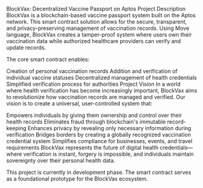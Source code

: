 BlockVax: Decentralized Vaccine Passport on Aptos
Project Description
BlockVax is a blockchain-based vaccine passport system built on the Aptos network. This smart contract solution allows for the secure, transparent, and privacy-preserving management of vaccination records. Using Move language, BlockVax creates a tamper-proof system where users own their vaccination data while authorized healthcare providers can verify and update records.

The core smart contract enables:

Creation of personal vaccination records
Addition and verification of individual vaccine statuses
Decentralized management of health credentials
Simplified verification process for authorities
Project Vision
In a world where health verification has become increasingly important, BlockVax aims to revolutionize how vaccination records are managed and verified. Our vision is to create a universal, user-controlled system that:

Empowers individuals by giving them ownership and control over their health records
Eliminates fraud through blockchain's immutable record-keeping
Enhances privacy by revealing only necessary information during verification
Bridges borders by creating a globally recognized vaccination credential system
Simplifies compliance for businesses, events, and travel requirements
BlockVax represents the future of digital health credentials—where verification is instant, forgery is impossible, and individuals maintain sovereignty over their personal health data.

This project is currently in development phase. The smart contract serves as a foundational prototype for the BlockVax ecosystem.


